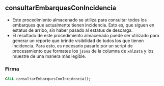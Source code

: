 ## consultarEmbarquesConIncidencia

- Este procedimiento almacenado se utiliza para consultar todos los embarques que actualmente tienen incidencia. Esto es, que siguen en estatus de arribo, sin haber pasado al estatus de descarga.
- El resultado de este procedimiento almacenado puede ser utilizado para generar un reporte que brinde visibilidad de todos los que tienen incidencia. Para esto, es necesario pasarlo por un script de procesamiento que formatee los `jsons` de la columna de `xmlData` y los muestre de una manera más legible.

### Firma

```sql
CALL consultarEmbarquesConIncidencia();
```
